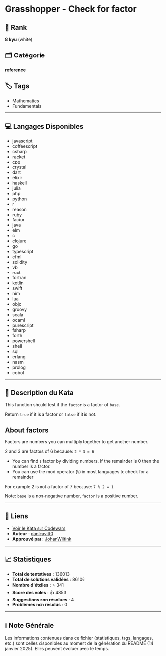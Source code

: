# Grasshopper - Check for factor

## 🏅 Rank
**8 kyu** (white)

## 🗂️ Catégorie
**reference**

## 🏷️ Tags
- Mathematics
- Fundamentals

---

## 💻 Langages Disponibles
- javascript
- coffeescript
- csharp
- racket
- cpp
- crystal
- dart
- elixir
- haskell
- julia
- php
- python
- r
- reason
- ruby
- factor
- java
- elm
- c
- clojure
- go
- typescript
- cfml
- solidity
- vb
- rust
- fortran
- kotlin
- swift
- nim
- lua
- objc
- groovy
- scala
- ocaml
- purescript
- fsharp
- forth
- powershell
- shell
- sql
- erlang
- nasm
- prolog
- cobol

---

## 📜 Description du Kata

This function should test if the `factor` is a factor of `base`.

Return `true` if it is a factor or `false` if it is not.

## About factors
Factors are numbers you can multiply together to get another number.

2 and 3 are factors of 6 because: `2 * 3 = 6`

- You can find a factor by dividing numbers. If the remainder is 0 then the number is a factor.
- You can use the mod operator (`%`) in most languages to check for a remainder

For example 2 is not a factor of 7 because: `7 % 2 = 1`

Note: `base` is a non-negative number, `factor` is a positive number.

---

## 🔗 Liens
- [Voir le Kata sur Codewars](https://www.codewars.com/kata/55cbc3586671f6aa070000fb)
- **Auteur** : [danleavitt0](https://www.codewars.com/users/danleavitt0)
- **Approuvé par** : [JohanWiltink](https://www.codewars.com/users/JohanWiltink)

---

## 📈 Statistiques
- **Total de tentatives** : 136013
- **Total de solutions validées** : 86106
- **Nombre d'étoiles** : ⭐ 341
- **Score des votes** : 👍 4853
- **Suggestions non résolues** : 4
- **Problèmes non résolus** : 0

---

## ℹ️ Note Générale
Les informations contenues dans ce fichier (statistiques, tags, langages, etc.) sont celles disponibles au moment de la génération du README (14 janvier 2025). Elles peuvent évoluer avec le temps.
